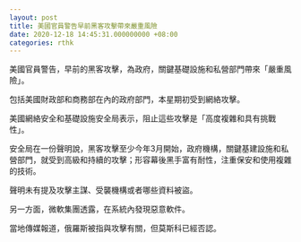 ```yaml
---
layout: post
title: 美國官員警告早前黑客攻擊帶來嚴重風險
date: 2020-12-18 14:45:31.000000000 +08:00
categories: rthk
---
```


美國官員警告，早前的黑客攻擊，為政府，關鍵基礎設施和私營部門帶來「嚴重風險」。

包括美國財政部和商務部在內的政府部門，本星期初受到網絡攻擊。

美國網絡安全和基礎設施安全局表示，阻止這些攻擊是「高度複雜和具有挑戰性」。

安全局在一份聲明說，黑客攻擊至少今年3月開始，政府機構，關鍵基建設施和私營部門，就受到高級和持續的攻擊；形容幕後黑手富有耐性，注重保安和使用複雜的技術。

聲明未有提及攻擊主謀、受襲機構或者哪些資料被盜。

另一方面，微軟集團透露，在系統內發現惡意軟件。

當地傳媒報道，俄羅斯被指與攻擊有關，但莫斯科已經否認。

